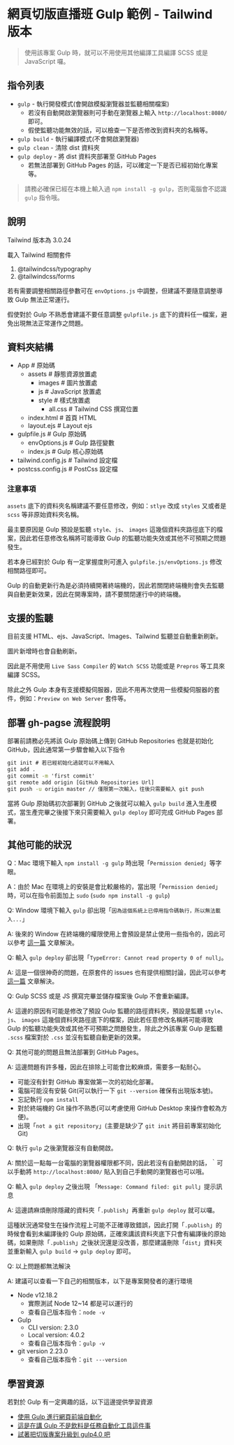# 網頁切版直播班 Gulp 範例 - Tailwind 版本

> 使用該專案 Gulp 時，就可以不用使用其他編譯工具編譯 SCSS 或是 JavaScript 囉。

## 指令列表

- `gulp` - 執行開發模式(會開啟模擬瀏覽器並監聽相關檔案)
  - 若沒有自動開啟瀏覽器則可手動在瀏覽器上輸入 `http://localhost:8080/` 即可。
  - 假使監聽功能無效的話，可以檢查一下是否修改到資料夾的名稱等。
- `gulp build` - 執行編譯模式(不會開啟瀏覽器)
- `gulp clean` - 清除 dist 資料夾
- `gulp deploy` - 將 dist 資料夾部署至 GitHub Pages
  - 若無法部署到 GitHub Pages 的話，可以確定一下是否已經初始化專案等。

> 請務必確保已經在本機上輸入過 `npm install -g gulp`，否則電腦會不認識 `gulp` 指令哦。

## 說明

Tailwind 版本為 3.0.24

載入 Tailwind 相關套件

1. @tailwindcss/typography
2. @tailwindcss/forms

若有需要調整相關路徑參數可在 `envOptions.js` 中調整，但建議不要隨意調整導致 Gulp 無法正常運行。

假使對於 Gulp 不熟悉會建議不要任意調整 `gulpfile.js` 底下的資料任一檔案，避免出現無法正常運作之問題。

## 資料夾結構

- App # 原始碼
  - assets # 靜態資源放置處
    - images # 圖片放置處
    - js # JavaScript 放置處
    - style # 樣式放置處
      - all.css # Tailwind CSS 撰寫位置
  - index.html # 首頁 HTML
  - layout.ejs # Layout ejs
- gulpfile.js # Gulp 原始碼
  - envOptions.js # Gulp 路徑變數
  - index.js # Gulp 核心原始碼
- tailwind.config.js # Tailwind 設定檔
- postcss.config.js # PostCss 設定檔

### 注意事項

`assets` 底下的資料夾名稱建議不要任意修改，例如：`stlye` 改成 `styles` 又或者是 `scss` 等非原始資料夾名稱。

最主要原因是 Gulp 預設是監聽 `style`、`js`、 `images` 這幾個資料夾路徑底下的檔案，因此若任意修改名稱將可能導致 Gulp 的監聽功能失效或其他不可預期之問題發生。

若本身已經對於 Gulp 有一定掌握度則可進入 `gulpfile.js/envOptions.js` 修改相關路徑即可。

Gulp 的自動更新行為是必須持續開著終端機的，因此若關閉終端機則會失去監聽與自動更新效果，因此在開專案時，請不要關閉運行中的終端機。

## 支援的監聽

目前支援 HTML、ejs、JavaScript、Images、Tailwind 監聽並自動重新刷新。

圖片新增時也會自動刷新。

因此是不用使用 `Live Sass Compiler` 的 `Watch SCSS` 功能或是 `Prepros` 等工具來編譯 SCSS。

除此之外 Gulp 本身有支援模擬伺服器，因此不用再次使用一些模擬伺服器的套件，例如：`Preview on Web Server` 套件等。

## 部署 gh-pagse 流程說明

部署前請務必先將該 Gulp 原始碼上傳到 GitHub Repositories 也就是初始化 GitHub，因此通常第一步驟會輸入以下指令

```cmd
git init # 若已經初始化過就可以不用輸入
git add .
git commit -m 'first commit'
git remote add origin [GitHub Repositories Url]
git push -u origin master // 僅限第一次輸入，往後只需要輸入 git push
```

當將 Gulp 原始碼初次部署到 GitHub 之後就可以輸入 `gulp build` 進入生產模式，當生產完畢之後接下來只需要輸入 `gulp deploy` 即可完成 GitHub Pages 部署。

## 其他可能的狀況

Q：Mac 環境下輸入 `npm install -g gulp` 時出現「`Permission denied`」等字眼。

A：由於 Mac 在環境上的安裝是會比較嚴格的，當出現「`Permission denied`」時，可以在指令前面加上 `sudo` (`sudo npm install -g gulp`)

Q: Window 環境下輸入 `gulp` 卻出現「`因為這個系統上已停用指令碼執行，所以無法載入...`」

A: 後來的 Window 在終端機的權限使用上會預設是禁止使用一些指令的，因此可以參考 [這一篇](https://hsiangfeng.github.io/other/20200510/1067127387/) 文章解決。

Q: 輸入 `gulp deploy` 卻出現「`TypeError: Cannot read property 0 of null`」。

A: 這是一個很神奇的問題，在原套件的 issues 也有提供相關討論，因此可以參考 [這一篇](https://hsiangfeng.github.io/gulp/20191220/1507807439/) 文章解決。

Q: Gulp SCSS 或是 JS 撰寫完畢並儲存檔案後 Gulp 不會重新編譯。

A: 這邊的原因有可能是修改了預設 Gulp 監聽的路徑資料夾，預設是監聽 `style`、`js`、 `images` 這幾個資料夾路徑底下的檔案，因此若任意修改名稱將可能導致 Gulp 的監聽功能失效或其他不可預期之問題發生，除此之外該專案 Gulp 是監聽 `.scss` 檔案對於 `.css` 並沒有監聽自動更新的效果。

Q: 其他可能的問題且無法部署到 GitHub Pages。

A: 這邊問題有許多種，因此在排除上可能會比較麻煩，需要多一點耐心。

- 可能沒有針對 GitHub 專案做第一次的初始化部署。
- 電腦可能沒有安裝 Git(可以執行一下 `git --version` 確保有出現版本號)。
- 忘記執行 `npm install`
- 對於終端機的 Git 操作不熟悉(可以考慮使用 GitHub Desktop 來操作會較為方便)。
- 出現「`not a git repository`」(主要是缺少了 `git init` 將目前專案初始化 Git)

Q: 執行 `gulp` 之後瀏覽器沒有自動開啟。

A: 關於這一點每一台電腦的瀏覽器權限都不同，因此若沒有自動開啟的話，｀可以手動將 `http://localhost:8080/` 貼入到自己手動開的瀏覽器也可以哦。

Q: 輸入 `gulp deploy` 之後出現 「`Message: Command filed: git pull`」提示訊息

A: 這邊請麻煩刪除隱藏的資料夾「`.publish`」再重新 `gulp deploy` 就可以囉。

這種狀況通常發生在操作流程上可能不正確導致錯誤，因此打開「`.publish`」的時候會看到未編譯後的 Gulp 原始碼，正確來講該資料夾底下只會有編譯後的原始碼，如果刪除「`.publish`」之後狀況還是沒改善，那麼建議刪除「`dist`」資料夾並重新輸入 `gulp build` → `gulp deploy` 即可。

Q: 以上問題都無法解決

A: 建議可以查看一下自己的相關版本，以下是專案開發者的運行環境

- Node v12.18.2
  - 實際測試 Node 12~14 都是可以運行的
  - 查看自己版本指令：`node -v`
- Gulp
  - CLI version: 2.3.0
  - Local version: 4.0.2
  - 查看自己版本指令：`gulp -v`
- git version 2.23.0
  - 查看自己版本指令：`git ---version`

## 學習資源

若對於 Gulp 有一定興趣的話，以下這邊提供學習資源

- [使用 Gulp 進行網頁前端自動化](https://courses.hexschool.com/p/gulp)
- [這是在講 Gulp 不是飲料是任務自動化工具這件事](https://hsiangfeng.github.io/tags/%E9%80%99%E6%98%AF%E5%9C%A8%E8%AC%9B-Gulp-%E4%B8%8D%E6%98%AF%E9%A3%B2%E6%96%99%E6%98%AF%E4%BB%BB%E5%8B%99%E8%87%AA%E5%8B%95%E5%8C%96%E5%B7%A5%E5%85%B7%E9%80%99%E4%BB%B6%E4%BA%8B/page/2/)
- [試著把切版專案升級到 gulp4.0 吧](https://ithelp.ithome.com.tw/users/20104132/ironman/2921)
